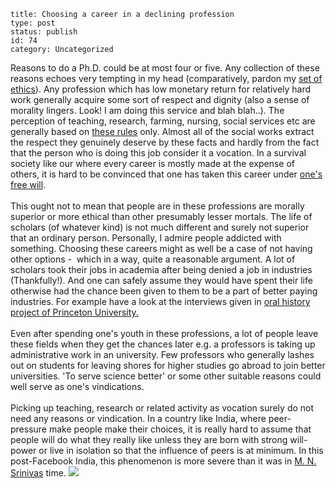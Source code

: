 ~~~~ 
title: Choosing a career in a declining profession
type: post
status: publish
id: 74
category: Uncategorized
~~~~

Reasons to do a Ph.D. could be at most four or five. Any collection of
these reasons echoes very tempting in my head (comparatively, pardon my
[set of
ethics](http://www.galilean-library.org/manuscript.php?postid=43866)).
Any profession which has low monetary return for relatively hard work
generally acquire some sort of respect and dignity (also a sense of
morality lingers. Look! I am doing this service and blah blah..). The
perception of teaching, research, farming, nursing, social services etc
are generally based on [these
rules](http://www.guardian.co.uk/commentisfree/2010/feb/24/morality-motivation-dogmatism-judgement)
only. Almost all of the social works extract the respect they genuinely
deserve by these facts and hardly from the fact that the person who is
doing this job consider it a vocation. In a survival society like our
where every career is mostly made at the expense of others, it is hard
to be convinced that one has taken this career under [one's free
will](http://www.thehindu.com/mag/2009/03/15/stories/2009031550120400.htm). 
  \
\
This ought not to mean that people are in these professions are morally
superior or more ethical than other presumably lesser mortals. The life
of scholars (of whatever kind) is not much different and surely not
superior that an ordinary person. Personally, I admire people addicted
with something. Choosing these careers might as well be a case of not
having other options -  which in a way, quite a reasonable argument. A
lot of scholars took their jobs in academia after being denied a job in
industries (Thankfully!). And one can safely assume they would have
spent their life otherwise had the chance been given to them to be a
part of better paying industries. For example have a look at the
interviews given in [oral history project of Princeton
University.](http://www.princeton.edu/%7Emudd/finding_aids/mathoral/pm07.htm)
\
\
Even after spending one's youth in these professions, a lot of people
leave these fields when they get the chances later e.g. a professors is
taking up administrative work in an university. Few professors who
generally lashes out on students for leaving shores for higher studies
go abroad to join better universities. 'To serve science better' or some
other suitable reasons could well serve as one's vindications. \
\
Picking up teaching, research or related activity as vocation surely do
not need any reasons or vindication. In a country like India, where
peer-pressure make people make their choices, it is really hard to
assume that people will do what they really like unless they are born
with strong will-power or live in isolation so that the influence of
peers is at minimum. In this post-Facebook India, this phenomenon is
more severe than it was in [M. N.
Srinivas](http://books.google.co.in/books?id=ZrJB-MsbWvoC&printsec=frontcover&dq=social+change+in+modern+India&source=bl&ots=XMUQjUXEAV&sig=coegApSPHOtkzkrKB42jFGcvees&hl=en&ei=IV4bTJTiJYP7lweD4uWMCg&sa=X&oi=book_result&ct=result&resnum=1&ved=0CB0Q6AEwAA#v=onepage&q&f=false)
time.
![](https://blogger.googleusercontent.com/tracker/3794193585985230867-8077559430621657139?l=dilawarsays.blogspot.com)
